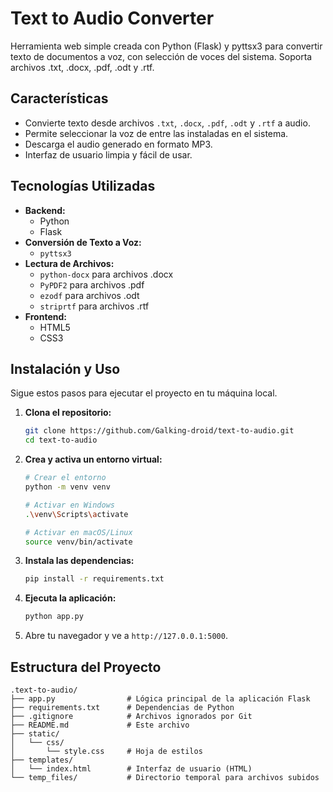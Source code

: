 # Text to Audio Converter

Herramienta web simple creada con Python (Flask) y pyttsx3 para convertir texto de documentos a voz, con selección de voces del sistema. Soporta archivos .txt, .docx, .pdf, .odt y .rtf.

## Características

*   Convierte texto desde archivos `.txt`, `.docx`, `.pdf`, `.odt` y `.rtf` a audio.
*   Permite seleccionar la voz de entre las instaladas en el sistema.
*   Descarga el audio generado en formato MP3.
*   Interfaz de usuario limpia y fácil de usar.

## Tecnologías Utilizadas

*   **Backend:**
    *   Python
    *   Flask
*   **Conversión de Texto a Voz:**
    *   `pyttsx3`
*   **Lectura de Archivos:**
    *   `python-docx` para archivos .docx
    *   `PyPDF2` para archivos .pdf
    *   `ezodf` para archivos .odt
    *   `striprtf` para archivos .rtf
*   **Frontend:**
    *   HTML5
    *   CSS3

## Instalación y Uso

Sigue estos pasos para ejecutar el proyecto en tu máquina local.

1.  **Clona el repositorio:**
    ```bash
    git clone https://github.com/Galking-droid/text-to-audio.git
    cd text-to-audio
    ```

2.  **Crea y activa un entorno virtual:**
    ```bash
    # Crear el entorno
    python -m venv venv

    # Activar en Windows
    .\venv\Scripts\activate

    # Activar en macOS/Linux
    source venv/bin/activate
    ```

3.  **Instala las dependencias:**
    ```bash
    pip install -r requirements.txt
    ```

4.  **Ejecuta la aplicación:**
    ```bash
    python app.py
    ```

5.  Abre tu navegador y ve a `http://127.0.0.1:5000`.

## Estructura del Proyecto

```
.text-to-audio/
├── app.py                # Lógica principal de la aplicación Flask
├── requirements.txt      # Dependencias de Python
├── .gitignore            # Archivos ignorados por Git
├── README.md             # Este archivo
├── static/
│   └── css/
│       └── style.css     # Hoja de estilos
├── templates/
│   └── index.html        # Interfaz de usuario (HTML)
└── temp_files/           # Directorio temporal para archivos subidos
```